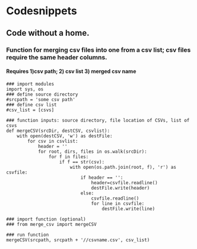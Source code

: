 # Codesnippets
## Code without a home.
### Function for merging csv files into one from a csv list; csv files require the same header columns.
#### Requires 1)csv path; 2) csv list 3) merged csv name
```
### import modules
import sys, os
### define source directory
#srcpath = 'some csv path'
### define csv list
#csv_list = [csvs]

### function inputs: source directory, file location of CSVs, list of csvs
def mergeCSV(srcDir, destCSV, csvlist):
    with open(destCSV, 'w') as destFile:
        for csv in csvlist:
			header = ''
        	for root, dirs, files in os.walk(srcDir):
            	for f in files:
                	if f == str(csv):
                    	with open(os.path.join(root, f), 'r') as csvfile:
                        	if header == '':
                            	header=csvfile.readline()
                            	destFile.write(header)
                       	 	else:
                            	csvfile.readline()
                            	for line in csvfile:
                                	destFile.write(line) 
									
### import function (optional)								
### from merge_csv import mergeCSV

### run function
mergeCSV(srcpath, srcpath + '//csvname.csv', csv_list)
